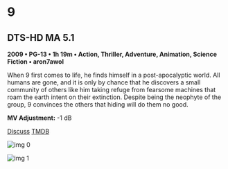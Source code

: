 # 9

## DTS-HD MA 5.1

**2009 • PG-13 • 1h 19m • Action, Thriller, Adventure, Animation, Science Fiction • aron7awol**

When 9 first comes to life, he finds himself in a post-apocalyptic world. All humans are gone, and it is only by chance that he discovers a small community of others like him taking refuge from fearsome machines that roam the earth intent on their extinction. Despite being the neophyte of the group, 9 convinces the others that hiding will do them no good.

**MV Adjustment:** -1 dB

[Discuss](https://www.avsforum.com/threads/bass-eq-for-filtered-movies.2995212/post-57282106)  [TMDB](12244)

![img 0](https://i.imgur.com/4DReGr5.jpg)

![img 1](https://i.imgur.com/aRic6II.jpg)

